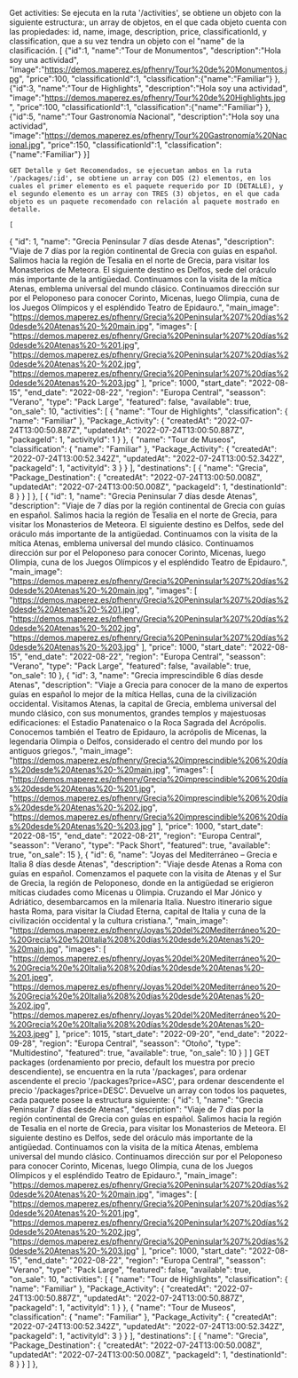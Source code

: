 Get activities: Se ejecuta en la ruta '/activities', se obtiene un objeto con la siguiente estructura:, un array de objetos, en el que cada objeto cuenta con las propiedades: id, name, image, description, price, classificationId, y classification, que a su vez tendra un objeto con el "name" de la clasificación.
[
    {"id":1,
    "name":"Tour de Monumentos",
    "description":"Hola soy una actividad",
    "image":"https://demos.maperez.es/pfhenry/Tour%20de%20Monumentos.jpg",
    "price":100,
    "classificationId":1,
    "classification":{"name":"Familiar"}
    },
    {"id":3,
    "name":"Tour de Highlights",
    "description":"Hola soy una actividad",
    "image":"https://demos.maperez.es/pfhenry/Tour%20de%20Highlights.jpg",
    "price":100,
    "classificationId":1,
    "classification":{"name":"Familiar"}
    },
    {"id":5,
    "name":"Tour Gastronomía Nacional",
    "description":"Hola soy una actividad",
    "image":"https://demos.maperez.es/pfhenry/Tour%20Gastronomía%20Nacional.jpg",
    "price":150,
    "classificationId":1,
    "classification":{"name":"Familiar"}
    }]

    GET Detalle y Get Recomendados, se ejecuetan ambos en la ruta '/packages/:id', se obtiene un array con DOS (2) elementos, en los cuales el primer elemento es el paquete requerido por ID (DETALLE), y el segundo elemento es un array con TRES (3) objetos, en el que cada objeto es un paquete recomendado con relación al paquete mostrado en detalle.

    [
  {
    "id": 1,
    "name": "Grecia Peninsular 7 días desde Atenas",
    "description": "Viaje de 7 días por la región continental de Grecia con guías en español. Salimos hacia la región de Tesalia en el norte de Grecia, para visitar los Monasterios de Meteora. El siguiente destino es Delfos, sede del oráculo más importante de la antigüedad. Continuamos con la visita de la mítica Atenas, emblema universal del mundo clásico. Continuamos dirección sur por el Peloponeso para conocer Corinto, Micenas, luego Olimpia, cuna de los Juegos Olímpicos y el espléndido Teatro de Epidauro.",
    "main_image": "https://demos.maperez.es/pfhenry/Grecia%20Peninsular%207%20días%20desde%20Atenas%20-%20main.jpg",
    "images": [
      "https://demos.maperez.es/pfhenry/Grecia%20Peninsular%207%20días%20desde%20Atenas%20-%201.jpg",
      "https://demos.maperez.es/pfhenry/Grecia%20Peninsular%207%20días%20desde%20Atenas%20-%202.jpg",
      "https://demos.maperez.es/pfhenry/Grecia%20Peninsular%207%20días%20desde%20Atenas%20-%203.jpg"
    ],
    "price": 1000,
    "start_date": "2022-08-15",
    "end_date": "2022-08-22",
    "region": "Europa Central",
    "seasson": "Verano",
    "type": "Pack Large",
    "featured": false,
    "available": true,
    "on_sale": 10,
    "activities": [
      {
        "name": "Tour de Highlights",
        "classification": {
          "name": "Familiar"
        },
        "Package_Activity": {
          "createdAt": "2022-07-24T13:00:50.887Z",
          "updatedAt": "2022-07-24T13:00:50.887Z",
          "packageId": 1,
          "activityId": 1
        }
      },
      {
        "name": "Tour de Museos",
        "classification": {
          "name": "Familiar"
        },
        "Package_Activity": {
          "createdAt": "2022-07-24T13:00:52.342Z",
          "updatedAt": "2022-07-24T13:00:52.342Z",
          "packageId": 1,
          "activityId": 3
        }
      }
    ],
    "destinations": [
      {
        "name": "Grecia",
        "Package_Destination": {
          "createdAt": "2022-07-24T13:00:50.008Z",
          "updatedAt": "2022-07-24T13:00:50.008Z",
          "packageId": 1,
          "destinationId": 8
        }
      }
    ]
  },
  [
    {
      "id": 1,
      "name": "Grecia Peninsular 7 días desde Atenas",
      "description": "Viaje de 7 días por la región continental de Grecia con guías en español. Salimos hacia la región de Tesalia en el norte de Grecia, para visitar los Monasterios de Meteora. El siguiente destino es Delfos, sede del oráculo más importante de la antigüedad. Continuamos con la visita de la mítica Atenas, emblema universal del mundo clásico. Continuamos dirección sur por el Peloponeso para conocer Corinto, Micenas, luego Olimpia, cuna de los Juegos Olímpicos y el espléndido Teatro de Epidauro.",
      "main_image": "https://demos.maperez.es/pfhenry/Grecia%20Peninsular%207%20días%20desde%20Atenas%20-%20main.jpg",
      "images": [
        "https://demos.maperez.es/pfhenry/Grecia%20Peninsular%207%20días%20desde%20Atenas%20-%201.jpg",
        "https://demos.maperez.es/pfhenry/Grecia%20Peninsular%207%20días%20desde%20Atenas%20-%202.jpg",
        "https://demos.maperez.es/pfhenry/Grecia%20Peninsular%207%20días%20desde%20Atenas%20-%203.jpg"
      ],
      "price": 1000,
      "start_date": "2022-08-15",
      "end_date": "2022-08-22",
      "region": "Europa Central",
      "seasson": "Verano",
      "type": "Pack Large",
      "featured": false,
      "available": true,
      "on_sale": 10
    },
    {
      "id": 3,
      "name": "Grecia imprescindible 6 días desde Atenas",
      "description": "Viaje a Grecia para conocer de la mano de expertos guías en español lo mejor de la mítica Hellas, cuna de la civilización occidental. Visitamos Atenas, la capital de Grecia, emblema universal del mundo clásico, con sus monumentos, grandes templos y majestuosas edificaciones: el Estadio Panatenaico o la Roca Sagrada del Acrópolis. Conocemos también el Teatro de Epidauro, la acrópolis de Micenas, la legendaria Olimpia o Delfos, considerado el centro del mundo por los antiguos griegos.",
      "main_image": "https://demos.maperez.es/pfhenry/Grecia%20imprescindible%206%20días%20desde%20Atenas%20-%20main.jpg",
      "images": [
        "https://demos.maperez.es/pfhenry/Grecia%20imprescindible%206%20días%20desde%20Atenas%20-%201.jpg",
        "https://demos.maperez.es/pfhenry/Grecia%20imprescindible%206%20días%20desde%20Atenas%20-%202.jpg",
        "https://demos.maperez.es/pfhenry/Grecia%20imprescindible%206%20días%20desde%20Atenas%20-%203.jpg"
      ],
      "price": 1000,
      "start_date": "2022-08-15",
      "end_date": "2022-08-21",
      "region": "Europa Central",
      "seasson": "Verano",
      "type": "Pack Short",
      "featured": true,
      "available": true,
      "on_sale": 15
    },
    {
      "id": 6,
      "name": "Joyas del Mediterráneo – Grecia e Italia 8 días desde Atenas",
      "description": "Viaje desde Atenas a Roma con guías en español. Comenzamos el paquete con la visita de Atenas y el Sur de Grecia, la región de Peloponeso, donde en la antigüedad se erigieron míticas ciudades como Micenas u Olimpia. Cruzando el Mar Jónico y Adriático, desembarcamos en la milenaria Italia. Nuestro itinerario sigue hasta Roma, para visitar la Ciudad Eterna, capital de Italia y cuna de la civilización occidental y la cultura cristiana.",
      "main_image": "https://demos.maperez.es/pfhenry/Joyas%20del%20Mediterráneo%20–%20Grecia%20e%20Italia%208%20días%20desde%20Atenas%20-%20main.jpg",
      "images": [
        "https://demos.maperez.es/pfhenry/Joyas%20del%20Mediterráneo%20–%20Grecia%20e%20Italia%208%20días%20desde%20Atenas%20-%201.jpeg",
        "https://demos.maperez.es/pfhenry/Joyas%20del%20Mediterráneo%20–%20Grecia%20e%20Italia%208%20días%20desde%20Atenas%20-%202.jpg",
        "https://demos.maperez.es/pfhenry/Joyas%20del%20Mediterráneo%20–%20Grecia%20e%20Italia%208%20días%20desde%20Atenas%20-%203.jpeg"
      ],
      "price": 1015,
      "start_date": "2022-09-20",
      "end_date": "2022-09-28",
      "region": "Europa Central",
      "seasson": "Otoño",
      "type": "Multidestino",
      "featured": true,
      "available": true,
      "on_sale": 10
    }
  ]
]
GET packages (ordenamiento por precio, default los muestra por precio descendiente), se encuentra en la ruta '/packages', para ordenar ascendente el precio '/packages?price=ASC', para ordenar descendente el precio '/packages?price=DESC'. Devuelve un array con todos los paquetes, cada paquete posee la estructura siguiente:
{
    "id": 1,
    "name": "Grecia Peninsular 7 días desde Atenas",
    "description": "Viaje de 7 días por la región continental de Grecia con guías en español. Salimos hacia la región de Tesalia en el norte de Grecia, para visitar los Monasterios de Meteora. El siguiente destino es Delfos, sede del oráculo más importante de la antigüedad. Continuamos con la visita de la mítica Atenas, emblema universal del mundo clásico. Continuamos dirección sur por el Peloponeso para conocer Corinto, Micenas, luego Olimpia, cuna de los Juegos Olímpicos y el espléndido Teatro de Epidauro.",
    "main_image": "https://demos.maperez.es/pfhenry/Grecia%20Peninsular%207%20días%20desde%20Atenas%20-%20main.jpg",
    "images": [
      "https://demos.maperez.es/pfhenry/Grecia%20Peninsular%207%20días%20desde%20Atenas%20-%201.jpg",
      "https://demos.maperez.es/pfhenry/Grecia%20Peninsular%207%20días%20desde%20Atenas%20-%202.jpg",
      "https://demos.maperez.es/pfhenry/Grecia%20Peninsular%207%20días%20desde%20Atenas%20-%203.jpg"
    ],
    "price": 1000,
    "start_date": "2022-08-15",
    "end_date": "2022-08-22",
    "region": "Europa Central",
    "seasson": "Verano",
    "type": "Pack Large",
    "featured": false,
    "available": true,
    "on_sale": 10,
    "activities": [
      {
        "name": "Tour de Highlights",
        "classification": {
          "name": "Familiar"
        },
        "Package_Activity": {
          "createdAt": "2022-07-24T13:00:50.887Z",
          "updatedAt": "2022-07-24T13:00:50.887Z",
          "packageId": 1,
          "activityId": 1
        }
      },
      {
        "name": "Tour de Museos",
        "classification": {
          "name": "Familiar"
        },
        "Package_Activity": {
          "createdAt": "2022-07-24T13:00:52.342Z",
          "updatedAt": "2022-07-24T13:00:52.342Z",
          "packageId": 1,
          "activityId": 3
        }
      }
    ],
    "destinations": [
      {
        "name": "Grecia",
        "Package_Destination": {
          "createdAt": "2022-07-24T13:00:50.008Z",
          "updatedAt": "2022-07-24T13:00:50.008Z",
          "packageId": 1,
          "destinationId": 8
        }
      }
    ]
  },